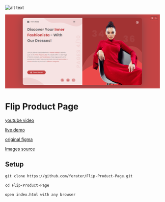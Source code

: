 ![alt text](https://raw.githubusercontent.com/ferater/Flip-Product-Page/main/assets/img/ss.gif?raw=true)

![alt text](https://github.com/ferater/Flip-Product-Page/blob/main/assets/img/ScreenShot.png)

# Flip Product Page

[youtube video](https://www.youtube.com/watch?v=VbSat6XaDgI)

[live demo](https://ferater.github.io/Flip-Product-Page/)


[original figma](https://www.figma.com/community/file/1232699175688399885)

[Images source](https://unsplash.com/es/@zvandrei)

## Setup
```
git clone https://github.com/ferater/Flip-Product-Page.git
```
```
cd Flip-Product-Page
```
```
open index.html with any browser
```








